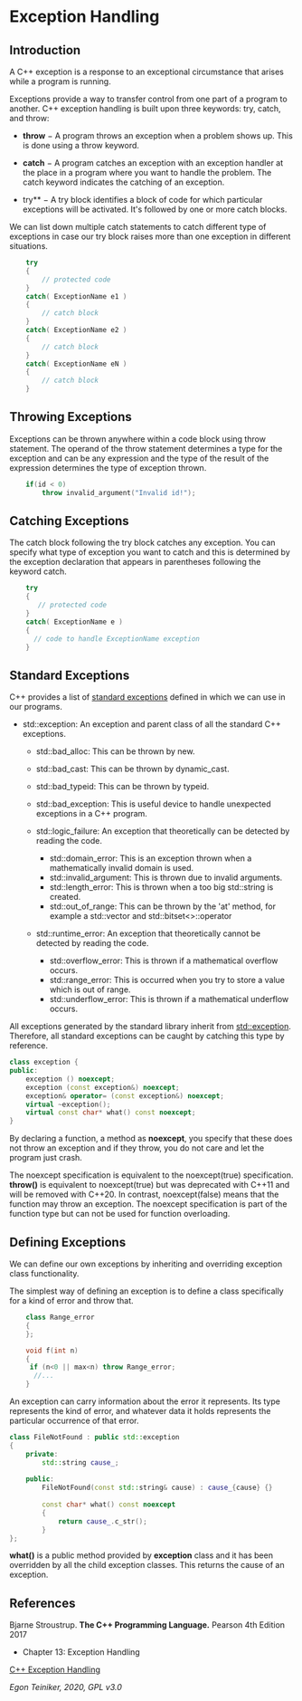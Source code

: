 # Exception Handling

## Introduction

A C++ exception is a response to an exceptional circumstance that arises while a program is running.

Exceptions provide a way to transfer control from one part of a program to another. 
C++ exception handling is built upon three keywords: try, catch, and throw:

* **throw** − A program throws an exception when a problem shows up. This is done using a throw keyword.

* **catch** − A program catches an exception with an exception handler at the place in a program where 
	you want to handle the problem. The catch keyword indicates the catching of an exception.

* try** − A try block identifies a block of code for which particular exceptions will be activated. 
	It's followed by one or more catch blocks.


We can list down multiple catch statements to catch different type of exceptions in case our try block 
raises more than one exception in different situations.

```C++
	try 
	{
		// protected code
	} 
	catch( ExceptionName e1 ) 
	{
		// catch block
	} 
	catch( ExceptionName e2 ) 
	{
		// catch block
	} 
	catch( ExceptionName eN ) 
	{
		// catch block
	}
```		


## Throwing Exceptions
Exceptions can be thrown anywhere within a code block using throw statement. 
The operand of the throw statement determines a type for the exception and can be any expression and 
the type of the result of the expression determines the type of exception thrown.

```C++
	if(id < 0)
		throw invalid_argument("Invalid id!");
```


## Catching Exceptions
The catch block following the try block catches any exception. You can specify what 
type of exception you want to catch and this is determined by the exception declaration 
that appears in parentheses following the keyword catch.

```C++
	try 
	{
	   // protected code
	} 
	catch( ExceptionName e ) 
	{
	  // code to handle ExceptionName exception
	}
```


## Standard Exceptions
C++ provides a list of [standard exceptions](https://en.cppreference.com/w/cpp/error/exception) 
defined in <exception> which we can use in our programs.

* std::exception: An exception and parent class of all the standard C++ exceptions.

	* std::bad_alloc: This can be thrown by new.

	* std::bad_cast: This can be thrown by dynamic_cast.

	* std::bad_typeid: This can be thrown by typeid.

	* std::bad_exception: This is useful device to handle unexpected exceptions in a C++ program.

	* std::logic_failure: An exception that theoretically can be detected by reading the code.
		* std::domain_error: This is an exception thrown when a mathematically invalid domain is used.
		* std::invalid_argument: This is thrown due to invalid arguments.
		* std::length_error: This is thrown when a too big std::string is created.
		* std::out_of_range: This can be thrown by the 'at' method, for example a std::vector and std::bitset<>::operator[]()

	* std::runtime_error: An exception that theoretically cannot be detected by reading the code.
		* std::overflow_error: This is thrown if a mathematical overflow occurs.
		* std::range_error: This is occurred when you try to store a value which is out of range.
		* std::underflow_error: This is thrown if a mathematical underflow occurs.
	
All exceptions generated by the standard library inherit from [std::exception](http://www.cplusplus.com/reference/exception/exception/).
Therefore, all standard exceptions can be caught by catching this type by reference.

```C++
class exception {
public:
	exception () noexcept;
	exception (const exception&) noexcept;
	exception& operator= (const exception&) noexcept;
	virtual ~exception();
	virtual const char* what() const noexcept;
}
```

By declaring a function, a method as **noexcept**, you specify that these does not throw an exception and 
if they throw, you do not care and let the program just crash.
			
The noexcept specification is equivalent to the noexcept(true) specification. 
**throw()** is equivalent to noexcept(true) but was deprecated with C++11 and will be removed with C++20. 
In contrast, noexcept(false) means that the function may throw an exception. 
The noexcept specification is part of the function type but can not be used for function overloading. 

			
## Defining Exceptions

We can define our own exceptions by inheriting and overriding exception class functionality. 

The simplest way of defining an exception is to define a class specifically for a kind of error and throw that.

```C++
	class Range_error 
	{
	};

	void f(int n)
	{
	 if (n<0 || max<n) throw Range_error;
	  //...
	}
```

An exception can carry information about the error it represents. 
Its type represents the kind of error, and whatever data it holds represents the particular occurrence of that error.

```C++
class FileNotFound : public std::exception 
{
	private:
		std::string cause_;
		
	public:
		FileNotFound(const std::string& cause) : cause_{cause} {}
		
		const char* what() const noexcept
		{
			return cause_.c_str();
		}
};
```

**what()** is a public method provided by **exception** class and it has been overridden 
by all the child exception classes. This returns the cause of an exception.
		

## References
Bjarne Stroustrup. **The C++ Programming Language.** Pearson 4th Edition 2017
* Chapter 13: Exception Handling

[C++ Exception Handling](https://www.tutorialspoint.com/cplusplus/cpp_exceptions_handling.htm)

*Egon Teiniker, 2020, GPL v3.0*
